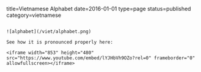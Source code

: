 title=Vietnamese Alphabet
date=2016-01-01
type=page
status=published
category=vietnamese
~~~~~~

![alphabet](/viet/alphabet.png)

See how it is pronounced properly here:

<iframe width="853" height="480" src="https://www.youtube.com/embed/lYJHbVh9OZo?rel=0" frameborder="0" allowfullscreen></iframe>
